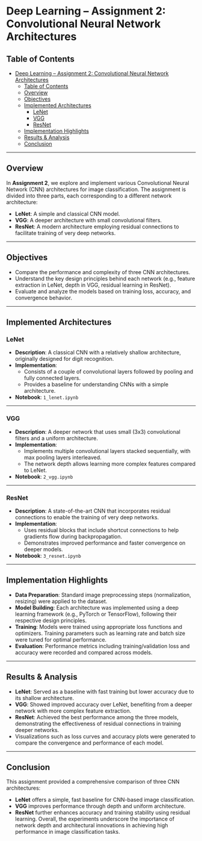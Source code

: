# Deep Learning – Assignment 2: Convolutional Neural Network Architectures

## Table of Contents
- [Deep Learning – Assignment 2: Convolutional Neural Network Architectures](#deep-learning--assignment-2-convolutional-neural-network-architectures)
  - [Table of Contents](#table-of-contents)
  - [Overview](#overview)
  - [Objectives](#objectives)
  - [Implemented Architectures](#implemented-architectures)
    - [LeNet](#lenet)
    - [VGG](#vgg)
    - [ResNet](#resnet)
  - [Implementation Highlights](#implementation-highlights)
  - [Results \& Analysis](#results--analysis)
  - [Conclusion](#conclusion)

---

## Overview
In **Assignment 2**, we explore and implement various Convolutional Neural Network (CNN) architectures for image classification. The assignment is divided into three parts, each corresponding to a different network architecture:
- **LeNet**: A simple and classical CNN model.
- **VGG**: A deeper architecture with small convolutional filters.
- **ResNet**: A modern architecture employing residual connections to facilitate training of very deep networks.

---

## Objectives
- Compare the performance and complexity of three CNN architectures.
- Understand the key design principles behind each network (e.g., feature extraction in LeNet, depth in VGG, residual learning in ResNet).
- Evaluate and analyze the models based on training loss, accuracy, and convergence behavior.

---

## Implemented Architectures

### LeNet
- **Description**: A classical CNN with a relatively shallow architecture, originally designed for digit recognition.
- **Implementation**:
  - Consists of a couple of convolutional layers followed by pooling and fully connected layers.
  - Provides a baseline for understanding CNNs with a simple architecture.
- **Notebook**: `1_lenet.ipynb`

---

### VGG
- **Description**: A deeper network that uses small (3x3) convolutional filters and a uniform architecture.
- **Implementation**:
  - Implements multiple convolutional layers stacked sequentially, with max pooling layers interleaved.
  - The network depth allows learning more complex features compared to LeNet.
- **Notebook**: `2_vgg.ipynb`

---

### ResNet
- **Description**: A state-of-the-art CNN that incorporates residual connections to enable the training of very deep networks.
- **Implementation**:
  - Uses residual blocks that include shortcut connections to help gradients flow during backpropagation.
  - Demonstrates improved performance and faster convergence on deeper models.
- **Notebook**: `3_resnet.ipynb`

---

## Implementation Highlights
- **Data Preparation**: Standard image preprocessing steps (normalization, resizing) were applied to the dataset.
- **Model Building**: Each architecture was implemented using a deep learning framework (e.g., PyTorch or TensorFlow), following their respective design principles.
- **Training**: Models were trained using appropriate loss functions and optimizers. Training parameters such as learning rate and batch size were tuned for optimal performance.
- **Evaluation**: Performance metrics including training/validation loss and accuracy were recorded and compared across models.

---

## Results & Analysis
- **LeNet**: Served as a baseline with fast training but lower accuracy due to its shallow architecture.
- **VGG**: Showed improved accuracy over LeNet, benefiting from a deeper network with more complex feature extraction.
- **ResNet**: Achieved the best performance among the three models, demonstrating the effectiveness of residual connections in training deeper networks.
- Visualizations such as loss curves and accuracy plots were generated to compare the convergence and performance of each model.

---

## Conclusion
This assignment provided a comprehensive comparison of three CNN architectures:
- **LeNet** offers a simple, fast baseline for CNN-based image classification.
- **VGG** improves performance through depth and uniform architecture.
- **ResNet** further enhances accuracy and training stability using residual learning.
Overall, the experiments underscore the importance of network depth and architectural innovations in achieving high performance in image classification tasks.
